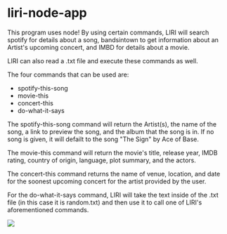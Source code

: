 # liri-node-app

This program uses node! By using certain commands, LIRI will search spotify for details about a song,
bandsintown to get information about an Artist's upcoming concert, and IMBD for details about a movie.

LIRI can also read a .txt file and execute these commands as well.

The four commands that can be used are:
- spotify-this-song <song-title>
- movie-this <movie-title>
- concert-this <artist-name>
- do-what-it-says

The spotify-this-song command will return the Artist(s), the name of the song, a link to preview the song, and the album that the song is in. If no song is given, it will defailt to the song "The Sign" by Ace of Base.

The movie-this command will return the movie's title, release year, IMDB rating, country of origin, language, plot summary, and the actors. 

The concert-this command returns the name of venue, location, and date for the soonest upcoming concert for the artist provided by the user. 

For the do-what-it-says command, LIRI will take the text inside of the .txt file (in this case it is random.txt) and then use it to call one of LIRI's aforementioned commands.

![](liri-readme.gif)
